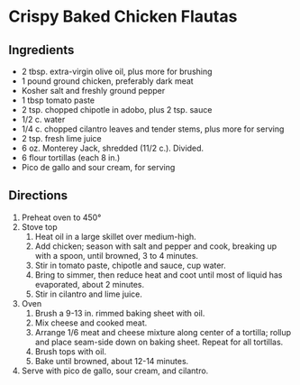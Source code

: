 # Crispy Baked Chicken Flautas
## Ingredients
- 2 tbsp. extra-virgin olive oil, plus more for brushing
- 1 pound ground chicken, preferably dark meat
- Kosher salt and freshly ground pepper
- 1 tbsp tomato paste
- 2 tsp. chopped chipotle in adobo, plus 2 tsp. sauce
- $1/2$ c. water
- $1/4$ c. chopped cilantro leaves and tender stems, plus more for serving
- 2 tsp. fresh lime juice
- 6 oz. Monterey Jack, shredded (1$1/2$ c.). Divided.
- 6 flour tortillas (each 8 in.)
- Pico de gallo and sour cream, for serving

## Directions
1. Preheat oven to 450&deg;
2. Stove top
   1. Heat oil in a large skillet over medium-high.
   2. Add chicken; season with salt and pepper and cook, breaking up with a spoon, until browned, 3 to 4 minutes.
   3. Stir in tomato paste, chipotle and sauce, cup water.
   4. Bring to simmer, then reduce heat and coot until most of liquid has evaporated, about 2 minutes.
   5. Stir in cilantro and lime juice.
3. Oven
   1. Brush a 9-13 in. rimmed baking sheet with oil.
   2. Mix cheese and cooked meat.
   3. Arrange $1/6$ meat and cheese mixture along center of a tortilla; rollup and place seam-side down on baking sheet. Repeat for all tortillas.
   4. Brush tops with oil.
   5. Bake until browned, about 12-14 minutes.
4. Serve with pico de gallo, sour cream, and cilantro.
